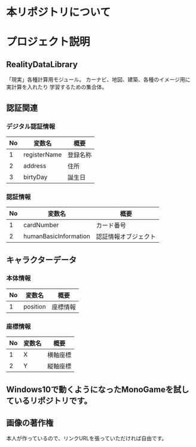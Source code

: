# 本リポジトリについて

# プロジェクト説明

## RealityDataLibrary

「現実」各種計算用モジュール。
カーナビ、地図、建築、各種のイメージ用に実計算を入れたり
学習するための集合体。

## 認証関連

### デジタル認証情報

| No | 変数名 | 概要 |
| ---- | ---- | ---- |
| 1 | registerName | 登録名称 |
| 2 | address | 住所 |
| 3 | birtyDay | 誕生日 |

### 認証情報

| No | 変数名 | 概要 |
| ---- | ---- | ---- |
| 1 | cardNumber | カード番号 |
| 2 | humanBasicInformation | 認証情報オブジェクト |

## キャラクターデータ

### 本体情報

| No | 変数名 | 概要 |
| ---- | ---- | ---- |
| 1 | position | 座標情報 |

### 座標情報

| No | 変数名 | 概要 |
| ---- | ---- | ---- |
| 1 | X | 横軸座標 |
| 2 | Y | 縦軸座標 |



## Windows10で動くようになったMonoGameを試しているリポジトリです。

## 画像の著作権

本人が作っているので、リンクURLを張っていただければ自由です。

